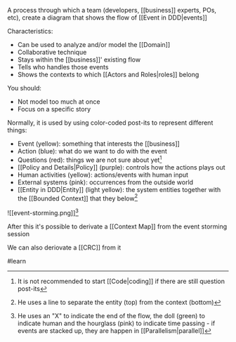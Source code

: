 A process through which a team (developers, [[business]] experts, POs, etc), create a diagram that shows the flow of [[Event in DDD|events]]

Characteristics:
- Can be used to analyze and/or model the [[Domain]]
- Collaborative technique
- Stays within the [[business]]' existing flow
- Tells who handles those events
- Shows the contexts to which [[Actors and Roles|roles]] belong

You should:
- Not model too much at once
- Focus on a specific story

Normally, it is used by using color-coded post-its to represent different things:
- Event (yellow): something that interests the [[business]]
- Action (blue): what do we want to do with the event
- Questions (red): things we are not sure about yet[^1]
- [[Policy and Details|Policy]] (purple): controls how the actions plays out
- Human activities (yellow): actions/events with human input
- External systems (pink): occurrences from the outside world
- [[Entity in DDD|Entity]] (light yellow): the system entities together with the [[Bounded Context]] that they below[^3]

![[event-storming.png]][^2]


After this it's possible to derivate a [[Context Map]] from the event storming session

We can also deriovate a [[CRC]] from it

#learn

[^1]: It is not recommended to start [[Code|coding]] if there are still question post-its
[^2]: He uses an "X" to indicate the end of the flow, the doll (green) to indicate human and the hourglass (pink) to indicate time passing - if events are stacked up, they are happen in [[Parallelism|parallel]]
[^3]: He uses a line to separate the entity (top) from the context (bottom)